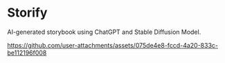 # Storify

AI-generated storybook using ChatGPT and Stable Diffusion Model. 

https://github.com/user-attachments/assets/075de4e8-fccd-4a20-833c-be112196f008



